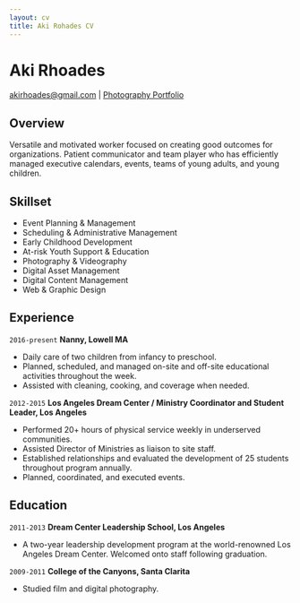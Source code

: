 ```yaml
---
layout: cv
title: Aki Rohades CV
---
```

# Aki Rhoades

<div id="webaddress">
<a href="akirhoades@gmail.com">akirhoades@gmail.com</a>
| <a href="https://www.photobyaki.com/">Photography Portfolio </a>
</div>

## Overview
Versatile and motivated worker focused on creating good outcomes for organizations. Patient communicator and team player who has efficiently managed executive calendars, events, teams of young adults, and young children.

## Skillset

- Event Planning & Management
- Scheduling & Administrative Management
- Early Childhood Development
- At-risk Youth Support & Education
- Photography & Videography
- Digital Asset Management
- Digital Content Management
- Web & Graphic Design

## Experience

`2016-present`
__Nanny, Lowell MA__
* Daily care of two children from infancy to preschool.
* Planned, scheduled, and managed on-site and off-site educational activities throughout the week.
* Assisted with cleaning, cooking, and coverage when needed.

`2012-2015`
__Los Angeles Dream Center / Ministry Coordinator and Student Leader, Los Angeles__

* Performed 20+ hours of physical service weekly in underserved communities.
* Assisted Director of Ministries as liaison to site staff.
* Established relationships and evaluated the development of 25 students throughout program annually.
* Planned, coordinated, and executed events.

## Education

`2011-2013`
__Dream Center Leadership School, Los Angeles__
- A two-year leadership development program at the world-renowned Los Angeles Dream Center. Welcomed onto staff following graduation. 

`2009-2011`
__College of the Canyons, Santa Clarita__
- Studied film and digital photography. 

<!-- ### Footer

Last updated: June 2019 -->



